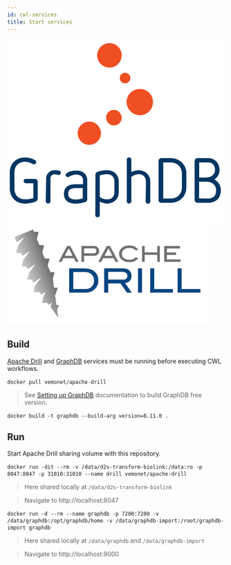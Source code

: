```yaml
---
id: cwl-services
title: Start services
---
```


[![GraphDB](/img/graphdb-logo.png)](https://ontotext.com/products/graphdb/)
[![Apache Drill](/img/drill-logo.png)](https://github.com/amalic/apache-drill)

## Build

[Apache Drill](https://github.com/amalic/apache-drill) and [GraphDB](https://github.com/MaastrichtU-IDS/graphdb/) services must be running before executing CWL workflows.

```shell
docker pull vemonet/apache-drill
```

> See [Setting up GraphDB](/docs/guide-graphdb) documentation to build GraphDB free version.

```shell
docker build -t graphdb --build-arg version=8.11.0 .
```

## Run 

Start Apache Drill sharing volume with this repository.

```shell
docker run -dit --rm -v /data/d2s-transform-biolink:/data:ro -p 8047:8047 -p 31010:31010 --name drill vemonet/apache-drill
```

> Here shared locally at `/data/d2s-transform-biolink`

> Navigate to http://localhost:8047


```shell
docker run -d --rm --name graphdb -p 7200:7200 -v /data/graphdb:/opt/graphdb/home -v /data/graphdb-import:/root/graphdb-import graphdb
```

> Here shared locally at `/data/graphdb` and `/data/graphdb-import`

> Navigate to http://localhost:9000